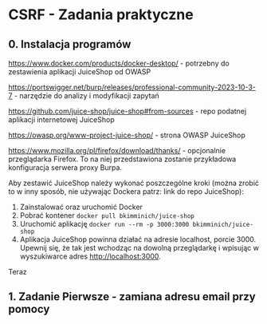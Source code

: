 # CSRF - Zadania praktyczne
## 0. Instalacja programów

https://www.docker.com/products/docker-desktop/ - potrzebny do zestawienia aplikacji JuiceShop od OWASP

https://portswigger.net/burp/releases/professional-community-2023-10-3-7 - narzędzie do analizy i modyfikacji zapytań

https://github.com/juice-shop/juice-shop#from-sources -  repo podatnej aplikacji internetowej JuiceShop 

https://owasp.org/www-project-juice-shop/ - strona OWASP JuiceShop

https://www.mozilla.org/pl/firefox/download/thanks/ - opcjonalnie przeglądarka Firefox. To na niej przedstawiona zostanie przykładowa konfiguracja serwera proxy Burpa.

Aby zestawić JuiceShop należy wykonać poszczególne kroki (można zrobić to w inny sposób, nie używając Dockera patrz: link do repo JuiceShop):
1. Zainstalować oraz uruchomić Docker
2. Pobrać kontener ```docker pull bkimminich/juice-shop```
3. Uruchomić aplikację ```docker run --rm -p 3000:3000 bkimminich/juice-shop```
4. Aplikacja JuiceShop powinna działać na adresie localhost, porcie 3000. Upewnij się, że tak jest wchodząc na dowolną przeglądarkę i wpisując w wyszukiwarce adres <http://localhost:3000>.

Teraz 


## 1. Zadanie Pierwsze - zamiana adresu email przy pomocy 
